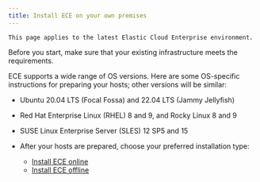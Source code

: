 ```yaml
---
title: Install ECE on your own premises
---
```


```{note}
This page applies to the latest Elastic Cloud Enterprise environment.
```

Before you start, make sure that your existing infrastructure meets the requirements.

ECE supports a wide range of OS versions.
Here are some OS-specific instructions for preparing your hosts; other versions will be similar:

- Ubuntu 20.04 LTS (Focal Fossa) and 22.04 LTS (Jammy Jellyfish)
- Red Hat Enterprise Linux (RHEL) 8 and 9, and Rocky Linux 8 and 9
- SUSE Linux Enterprise Server (SLES) 12 SP5 and 15
- After your hosts are prepared, choose your preferred installation type:

  - [Install ECE online](https://www.elastic.co/guide/en/cloud-enterprise/current/ece-install-onprem.html)
  - [Install ECE offline](https://www.elastic.co/guide/en/cloud-enterprise/current/ece-install-offline.html)